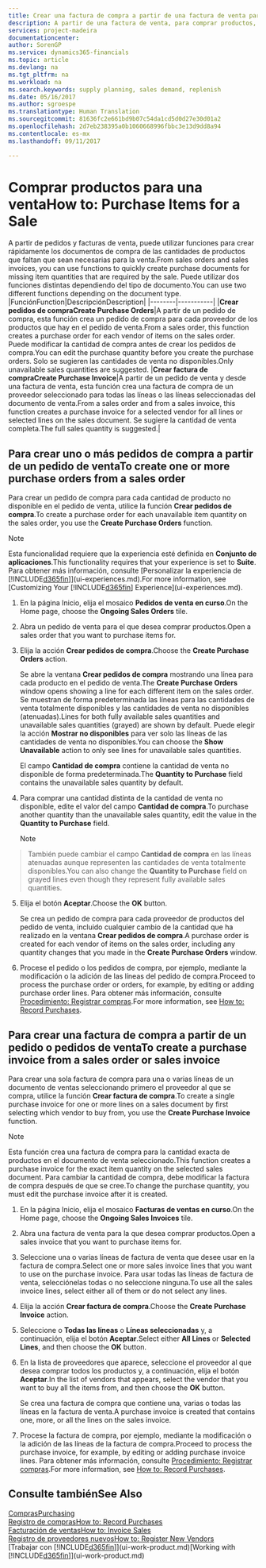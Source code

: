 ```yaml
---
title: Crear una factura de compra a partir de una factura de venta para comprar productos para una venta | Documentos de Microsoft
description: A partir de una factura de venta, para comprar productos, puede crear una factura de compra de un proveedor.
services: project-madeira
documentationcenter: 
author: SorenGP
ms.service: dynamics365-financials
ms.topic: article
ms.devlang: na
ms.tgt_pltfrm: na
ms.workload: na
ms.search.keywords: supply planning, sales demand, replenish
ms.date: 05/16/2017
ms.author: sgroespe
ms.translationtype: Human Translation
ms.sourcegitcommit: 81636fc2e661bd9b07c54da1cd5d0d27e30d01a2
ms.openlocfilehash: 2d7eb238395a0b1060668996fbbc3e13d9dd8a94
ms.contentlocale: es-mx
ms.lasthandoff: 09/11/2017

---
```

# <a name="how-to-purchase-items-for-a-sale"></a><span data-ttu-id="54e72-103">Comprar productos para una venta</span><span class="sxs-lookup"><span data-stu-id="54e72-103">How to: Purchase Items for a Sale</span></span>
<span data-ttu-id="54e72-104">A partir de pedidos y facturas de venta, puede utilizar funciones para crear rápidamente los documentos de compra de las cantidades de productos que faltan que sean necesarias para la venta.</span><span class="sxs-lookup"><span data-stu-id="54e72-104">From sales orders and sales invoices, you can use functions to quickly create purchase documents for missing item quantities that are required by the sale.</span></span> <span data-ttu-id="54e72-105">Puede utilizar dos funciones distintas dependiendo del tipo de documento.</span><span class="sxs-lookup"><span data-stu-id="54e72-105">You can use two different functions depending on the document type.</span></span>
|<span data-ttu-id="54e72-106">Función</span><span class="sxs-lookup"><span data-stu-id="54e72-106">Function</span></span>|<span data-ttu-id="54e72-107">Descripción</span><span class="sxs-lookup"><span data-stu-id="54e72-107">Description</span></span>|
|--------|-----------|
|<span data-ttu-id="54e72-108">**Crear pedidos de compra**</span><span class="sxs-lookup"><span data-stu-id="54e72-108">**Create Purchase Orders**</span></span>|<span data-ttu-id="54e72-109">A partir de un pedido de compra, esta función crea un pedido de compra para cada proveedor de los productos que hay en el pedido de venta.</span><span class="sxs-lookup"><span data-stu-id="54e72-109">From a sales order, this function creates a purchase order for each vendor of items on the sales order.</span></span> <span data-ttu-id="54e72-110">Puede modificar la cantidad de compra antes de crear los pedidos de compra.</span><span class="sxs-lookup"><span data-stu-id="54e72-110">You can edit the purchase quantity before you create the purchase orders.</span></span> <span data-ttu-id="54e72-111">Solo se sugieren las cantidades de venta no disponibles.</span><span class="sxs-lookup"><span data-stu-id="54e72-111">Only unavailable sales quantities are suggested.</span></span>
|<span data-ttu-id="54e72-112">**Crear factura de compra**</span><span class="sxs-lookup"><span data-stu-id="54e72-112">**Create Purchase Invoice**</span></span>|<span data-ttu-id="54e72-113">A partir de un pedido de venta y desde una factura de venta, esta función crea una factura de compra de un proveedor seleccionado para todas las líneas o las líneas seleccionadas del documento de venta.</span><span class="sxs-lookup"><span data-stu-id="54e72-113">From a sales order and from a sales invoice, this function creates a purchase invoice for a selected vendor for all lines or selected lines on the sales document.</span></span> <span data-ttu-id="54e72-114">Se sugiere la cantidad de venta completa.</span><span class="sxs-lookup"><span data-stu-id="54e72-114">The full sales quantity is suggested.</span></span>|

## <a name="to-create-one-or-more-purchase-orders-from-a-sales-order"></a><span data-ttu-id="54e72-115">Para crear uno o más pedidos de compra a partir de un pedido de venta</span><span class="sxs-lookup"><span data-stu-id="54e72-115">To create one or more purchase orders from a sales order</span></span>
<span data-ttu-id="54e72-116">Para crear un pedido de compra para cada cantidad de producto no disponible en el pedido de venta, utilice la función **Crear pedidos de compra**.</span><span class="sxs-lookup"><span data-stu-id="54e72-116">To create a purchase order for each unavailable item quantity on the sales order, you use the **Create Purchase Orders** function.</span></span> 

> [!NOTE]  
>   <span data-ttu-id="54e72-117">Esta funcionalidad requiere que la experiencia esté definida en **Conjunto de aplicaciones**.</span><span class="sxs-lookup"><span data-stu-id="54e72-117">This functionality requires that your experience is set to **Suite**.</span></span> <span data-ttu-id="54e72-118">Para obtener más información, consulte [Personalizar la experiencia de [!INCLUDE[d365fin](includes/d365fin_md.md)]](ui-experiences.md).</span><span class="sxs-lookup"><span data-stu-id="54e72-118">For more information, see [Customizing Your [!INCLUDE[d365fin](includes/d365fin_md.md)] Experience](ui-experiences.md).</span></span>

1. <span data-ttu-id="54e72-119">En la página Inicio, elija el mosaico **Pedidos de venta en curso**.</span><span class="sxs-lookup"><span data-stu-id="54e72-119">On the Home page, choose the **Ongoing Sales Orders** tile.</span></span>
2. <span data-ttu-id="54e72-120">Abra un pedido de venta para el que desea comprar productos.</span><span class="sxs-lookup"><span data-stu-id="54e72-120">Open a sales order that you want to purchase items for.</span></span>
3. <span data-ttu-id="54e72-121">Elija la acción **Crear pedidos de compra**.</span><span class="sxs-lookup"><span data-stu-id="54e72-121">Choose the **Create Purchase Orders** action.</span></span>

    <span data-ttu-id="54e72-122">Se abre la ventana **Crear pedidos de compra** mostrando una línea para cada producto en el pedido de venta.</span><span class="sxs-lookup"><span data-stu-id="54e72-122">The **Create Purchase Orders** window opens showing a line for each different item on the sales order.</span></span> <span data-ttu-id="54e72-123">Se muestran de forma predeterminada las líneas para las cantidades de venta totalmente disponibles y las cantidades de venta no disponibles (atenuadas).</span><span class="sxs-lookup"><span data-stu-id="54e72-123">Lines for both fully available sales quantities and unavailable sales quantities (grayed) are shown by default.</span></span> <span data-ttu-id="54e72-124">Puede elegir la acción **Mostrar no disponibles** para ver solo las líneas de las cantidades de venta no disponibles.</span><span class="sxs-lookup"><span data-stu-id="54e72-124">You can choose the **Show Unavailable** action to only see lines for unavailable sales quantities.</span></span>

    <span data-ttu-id="54e72-125">El campo **Cantidad de compra** contiene la cantidad de venta no disponible de forma predeterminada.</span><span class="sxs-lookup"><span data-stu-id="54e72-125">The **Quantity to Purchase** field contains the unavailable sales quantity by default.</span></span>
4. <span data-ttu-id="54e72-126">Para comprar una cantidad distinta de la cantidad de venta no disponible, edite el valor del campo **Cantidad de compra**.</span><span class="sxs-lookup"><span data-stu-id="54e72-126">To purchase another quantity than the unavailable sales quantity, edit the value in the **Quantity to Purchase** field.</span></span>

    > [!NOTE]  
>   <span data-ttu-id="54e72-127">También puede cambiar el campo **Cantidad de compra** en las líneas atenuadas aunque representen las cantidades de venta totalmente disponibles.</span><span class="sxs-lookup"><span data-stu-id="54e72-127">You can also change the **Quantity to Purchase** field on grayed lines even though they represent fully available sales quantities.</span></span>
5. <span data-ttu-id="54e72-128">Elija el botón **Aceptar**.</span><span class="sxs-lookup"><span data-stu-id="54e72-128">Choose the **OK** button.</span></span> 
    
    <span data-ttu-id="54e72-129">Se crea un pedido de compra para cada proveedor de productos del pedido de venta, incluido cualquier cambio de la cantidad que ha realizado en la ventana **Crear pedidos de compra**.</span><span class="sxs-lookup"><span data-stu-id="54e72-129">A purchase order is created for each vendor of items on the sales order, including any quantity changes that you made in the **Create Purchase Orders** window.</span></span>
7. <span data-ttu-id="54e72-130">Procese el pedido o los pedidos de compra, por ejemplo, mediante la modificación o la adición de las líneas del pedido de compra.</span><span class="sxs-lookup"><span data-stu-id="54e72-130">Proceed to process the purchase order or orders, for example, by editing or adding purchase order lines.</span></span> <span data-ttu-id="54e72-131">Para obtener más información, consulte [Procedimiento: Registrar compras](purchasing-how-record-purchases.md).</span><span class="sxs-lookup"><span data-stu-id="54e72-131">For more information, see [How to: Record Purchases](purchasing-how-record-purchases.md).</span></span>


## <a name="to-create-a-purchase-invoice-from-a-sales-order-or-sales-invoice"></a><span data-ttu-id="54e72-132">Para crear una factura de compra a partir de un pedido o pedidos de venta</span><span class="sxs-lookup"><span data-stu-id="54e72-132">To create a purchase invoice from a sales order or sales invoice</span></span>
<span data-ttu-id="54e72-133">Para crear una sola factura de compra para una o varias líneas de un documento de ventas seleccionando primero el proveedor al que se compra, utilice la función **Crear factura de compra**.</span><span class="sxs-lookup"><span data-stu-id="54e72-133">To create a single purchase invoice for one or more lines on a sales document by first selecting which vendor to buy from, you use the **Create Purchase Invoice** function.</span></span> 

> [!NOTE]  
>   <span data-ttu-id="54e72-134">Esta función crea una factura de compra para la cantidad exacta de productos en el documento de venta seleccionado.</span><span class="sxs-lookup"><span data-stu-id="54e72-134">This function creates a purchase invoice for the exact item quantity on the selected sales document.</span></span> <span data-ttu-id="54e72-135">Para cambiar la cantidad de compra, debe modificar la factura de compra después de que se cree.</span><span class="sxs-lookup"><span data-stu-id="54e72-135">To change the purchase quantity, you must edit the purchase invoice after it is created.</span></span>  

1. <span data-ttu-id="54e72-136">En la página Inicio, elija el mosaico **Facturas de ventas en curso**.</span><span class="sxs-lookup"><span data-stu-id="54e72-136">On the Home page, choose the **Ongoing Sales Invoices** tile.</span></span>
2. <span data-ttu-id="54e72-137">Abra una factura de venta para la que desea comprar productos.</span><span class="sxs-lookup"><span data-stu-id="54e72-137">Open a sales invoice that you want to purchase items for.</span></span>
3. <span data-ttu-id="54e72-138">Seleccione una o varias líneas de factura de venta que desee usar en la factura de compra.</span><span class="sxs-lookup"><span data-stu-id="54e72-138">Select one or more sales invoice lines that you want to use on the purchase invoice.</span></span> <span data-ttu-id="54e72-139">Para usar todas las líneas de factura de venta, selecciónelas todas o no seleccione ninguna.</span><span class="sxs-lookup"><span data-stu-id="54e72-139">To use all the sales invoice lines, select either all of them or do not select any lines.</span></span>
4. <span data-ttu-id="54e72-140">Elija la acción **Crear factura de compra**.</span><span class="sxs-lookup"><span data-stu-id="54e72-140">Choose the **Create Purchase Invoice** action.</span></span>
5. <span data-ttu-id="54e72-141">Seleccione o **Todas las líneas** o **Líneas seleccionadas** y, a continuación, elija el botón **Aceptar**.</span><span class="sxs-lookup"><span data-stu-id="54e72-141">Select either **All Lines** or **Selected Lines**, and then choose the **OK** button.</span></span>  
6. <span data-ttu-id="54e72-142">En la lista de proveedores que aparece, seleccione el proveedor al que desea comprar todos los productos y, a continuación, elija el botón **Aceptar**.</span><span class="sxs-lookup"><span data-stu-id="54e72-142">In the list of vendors that appears, select the vendor that you want to buy all the items from, and then choose the **OK** button.</span></span>

    <span data-ttu-id="54e72-143">Se crea una factura de compra que contiene una, varias o todas las líneas en la factura de venta.</span><span class="sxs-lookup"><span data-stu-id="54e72-143">A purchase invoice is created that contains one, more, or all the lines on the sales invoice.</span></span>
7. <span data-ttu-id="54e72-144">Procese la factura de compra, por ejemplo, mediante la modificación o la adición de las líneas de la factura de compra.</span><span class="sxs-lookup"><span data-stu-id="54e72-144">Proceed to process the purchase invoice, for example, by editing or adding purchase invoice lines.</span></span> <span data-ttu-id="54e72-145">Para obtener más información, consulte [Procedimiento: Registrar compras](purchasing-how-record-purchases.md).</span><span class="sxs-lookup"><span data-stu-id="54e72-145">For more information, see [How to: Record Purchases](purchasing-how-record-purchases.md).</span></span>

## <a name="see-also"></a><span data-ttu-id="54e72-146">Consulte también</span><span class="sxs-lookup"><span data-stu-id="54e72-146">See Also</span></span>
[<span data-ttu-id="54e72-147">Compras</span><span class="sxs-lookup"><span data-stu-id="54e72-147">Purchasing</span></span>](purchasing-manage-purchasing.md)  
[<span data-ttu-id="54e72-148">Registro de compras</span><span class="sxs-lookup"><span data-stu-id="54e72-148">How to: Record Purchases</span></span>](purchasing-how-record-purchases.md)  
[<span data-ttu-id="54e72-149">Facturación de ventas</span><span class="sxs-lookup"><span data-stu-id="54e72-149">How to: Invoice Sales</span></span>](sales-how-invoice-sales.md)  
[<span data-ttu-id="54e72-150">Registro de proveedores nuevos</span><span class="sxs-lookup"><span data-stu-id="54e72-150">How to: Register New Vendors</span></span>](purchasing-how-register-new-vendors.md)  
<span data-ttu-id="54e72-151">[Trabajar con [!INCLUDE[d365fin](includes/d365fin_md.md)]](ui-work-product.md)</span><span class="sxs-lookup"><span data-stu-id="54e72-151">[Working with [!INCLUDE[d365fin](includes/d365fin_md.md)]](ui-work-product.md)</span></span>

